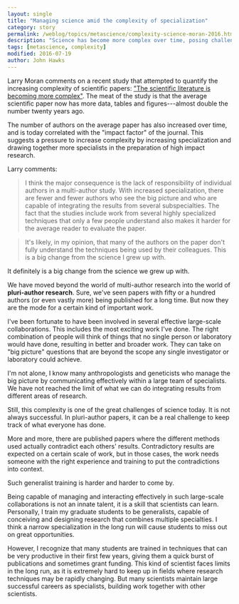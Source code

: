 ```yaml
---
layout: single
title: "Managing science amid the complexity of specialization"
category: story
permalink: /weblog/topics/metascience/complexity-science-moran-2016.html
description: "Science has become more complex over time, posing challenges in putting together important research that combines techniques and results from narrow specialties."
tags: [metascience, complexity]
modified: 2016-07-19
author: John Hawks
---
```


Larry Moran comments on a recent study that attempted to quantify the increasing complexity of scientific papers: <a href="http://sandwalk.blogspot.com/2016/07/the-scientific-literature-is-becoming.html">"The scientific literature is becoming more complex"</a>. The meat of the study is that the average scientific paper now has more data, tables and figures---almost double the number twenty years ago. 

The number of authors on the average paper has also increased over time, and is today correlated with the "impact factor" of the journal. This suggests a pressure to increase complexity by increasing specialization and drawing together more specialists in the preparation of high impact research. 

Larry comments: 

<blockquote>I think the major consequence is the lack of responsibility of individual authors in a multi-author study. With increased specialization, there are fewer and fewer authors who see the big picture and who are capable of integrating the results from several subspecialties. The fact that the studies include work from several highly specialized techniques that only a few people understand also makes it harder for the average reader to evaluate the paper. </blockquote>

<blockquote>It's likely, in my opinion, that many of the authors on the paper don't fully understand the techniques being used by their colleagues. This is a big change from the science I grew up with. </blockquote>

It definitely is a big change from the science we grew up with. 

We have moved beyond the world of multi-author research into the world of <strong>pluri-author research</strong>. Sure, we've seen papers with fifty or a hundred authors (or even vastly more) being published for a long time. But now they are the mode for a certain kind of important work. 

I've been fortunate to have been involved in several effective large-scale collaborations. This includes the most exciting work I've done. The right combination of people will think of things that no single person or laboratory would have done, resulting in better and broader work. They can take on "big picture" questions that are beyond the scope any single investigator or laboratory could achieve.

I'm not alone, I know many anthropologists and geneticists who manage the big picture by communicating effectively within a large team of specialists. We have not reached the limit of what we can do integrating results from different areas of research. 

Still, this complexity is one of the great challenges of science today. It is not always successful. In pluri-author papers, it can be a real challenge to keep track of what everyone has done. 

More and more, there are published papers where the different methods used actually contradict each others' results. Contradictory results are expected on a certain scale of work, but in those cases, the work needs someone with the right experience and training to put the contradictions into context.  

Such generalist training is harder and harder to come by. 

Being capable of managing and interacting effectively in such large-scale collaborations is not an innate talent, it is a skill that scientists can learn. Personally, I train my graduate students to be generalists, capable of conceiving and designing research that combines multiple specialties. I think a narrow specialization in the long run will cause students to miss out on great opportunities. 

However, I recognize that many students are trained in techniques that can be very productive in their first few years, giving them a quick burst of publications and sometimes grant funding. This kind of scientist faces limits in the long run, as it is extremely hard to keep up in fields where research techniques may be rapidly changing. But many scientists maintain large successful careers as specialists, building work together with other scientists. 



